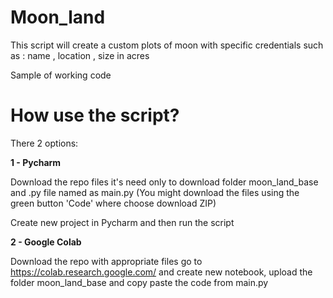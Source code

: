 # Moon_land
This script will create a custom plots of moon with specific credentials such as : name , location , size in acres

Sample of working code 
# How use the script?
There 2 options:

**1 - Pycharm**

Download the repo files it's need only to download folder moon_land_base and .py file named as main.py (You might download the files using the green button 'Code' where choose download ZIP)

Create new project in Pycharm and then run the script

**2 - Google Colab**

Download the repo with appropriate files 
go to https://colab.research.google.com/ and create new notebook, upload the folder moon_land_base and copy paste the code from main.py
